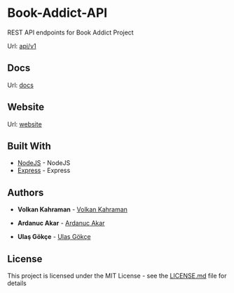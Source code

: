 # Book-Addict-API

REST API endpoints for Book Addict Project

Url: [api/v1](https://book-addict-api.herokuapp.com/api/v1/)

## Docs

Url: [docs](https://book-addict-api.herokuapp.com/api-docs)

## Website

Url: [website](http://book-addict.azurewebsites.net/)

## Built With

* [NodeJS](https://nodejs.org/en/) - NodeJS
* [Express](https://www.express.com/) - Express


## Authors

* **Volkan Kahraman** - [Volkan Kahraman](https://github.com/volkankahraman)

* **Ardanuc Akar** - [Ardanuc Akar](https://github.com/ArdanucAkar)


* **Ulaş Gökçe** - [Ulaş Gökçe](https://github.com/UlasGokce)

## License

This project is licensed under the MIT License - see the [LICENSE.md](LICENSE.md) file for details
